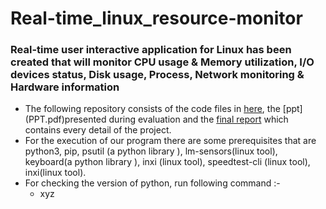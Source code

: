 # Real-time_linux_resource-monitor
### Real-time user interactive application for Linux has been created that will monitor CPU usage &amp; Memory utilization, I/O devices status, Disk usage, Process, Network monitoring &amp; Hardware information
* The following repository consists of the code files in [here](resource_monitor), the [ppt] (PPT.pdf)presented during evaluation and the [final report](Report.pdf) which contains every detail of the project.
* For the execution of our program there are some prerequisites that are python3, pip,
psutil (a python library ), lm-sensors(linux tool), keyboard(a python library ), inxi (linux
tool), speedtest-cli (linux tool), inxi(linux tool).
* For checking the version of python, run following command :- 
  - xyz

